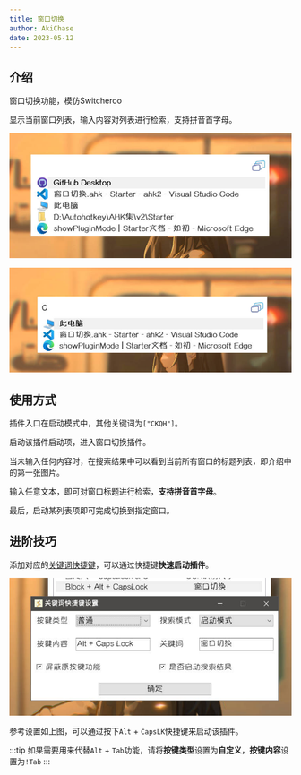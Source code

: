 ```yaml
---
title: 窗口切换
author: AkiChase
date: 2023-05-12
---
```


## 介绍

窗口切换功能，模仿Switcheroo

显示当前窗口列表，输入内容对列表进行检索，支持拼音首字母。

![窗口切换:无输入内容](./images/window-switcher-1.jpg)

![窗口切换:有输入内容](./images/window-switcher-2.jpg)


## 使用方式

插件入口在启动模式中，其他关键词为`["CKQH"]`。

启动该插件启动项，进入窗口切换插件。

当未输入任何内容时，在搜索结果中可以看到当前所有窗口的标题列表，即介绍中的第一张图片。

输入任意文本，即可对窗口标题进行检索，**支持拼音首字母**。

最后，启动某列表项即可完成切换到指定窗口。

## 进阶技巧

添加对应的[关键词快捷键](https://AkiChase.github.io/Starter/guide/setting/#控制)，可以通过快捷键**快速启动插件**。

![窗口切换:关键词快捷键](./images/window-switcher-3.jpg)

参考设置如上图，可以通过按下`Alt` + `CapsLK`快捷键来启动该插件。

:::tip
如果需要用来代替`Alt` + `Tab`功能，请将**按键类型**设置为**自定义**，**按键内容**设置为`!Tab`
:::
